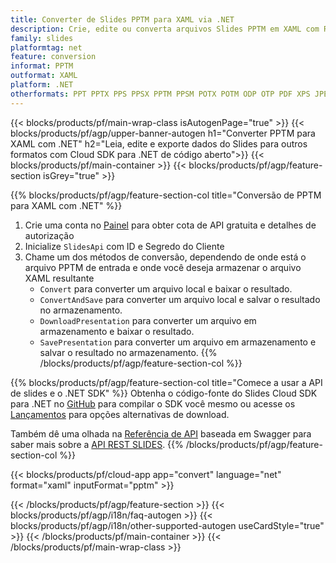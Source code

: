 ```yaml
---
title: Converter de Slides PPTM para XAML via .NET
description: Crie, edite ou converta arquivos Slides PPTM em XAML com REST API e Open Source .NET SDK
family: slides
platformtag: net
feature: conversion
informat: PPTM
outformat: XAML
platform: .NET
otherformats: PPT PPTX PPS PPSX PPTM PPSM POTX POTM ODP OTP PDF XPS JPEG PNG BMP TIFF SVG HTML SWF HTML5 GIF MD MPEG4
---
```


{{< blocks/products/pf/main-wrap-class isAutogenPage="true" >}}
{{< blocks/products/pf/agp/upper-banner-autogen h1="Converter PPTM para XAML com .NET" h2="Leia, edite e exporte dados do Slides para outros formatos com Cloud SDK para .NET de código aberto">}}
{{< blocks/products/pf/main-container >}}
{{< blocks/products/pf/agp/feature-section isGrey="true" >}}

{{% blocks/products/pf/agp/feature-section-col title="Conversão de PPTM para XAML com .NET" %}}
1. Crie uma conta no <a href="https://dashboard.aspose.cloud/">Painel</a> para obter cota de API gratuita e detalhes de autorização
1. Inicialize ```SlidesApi``` com ID e Segredo do Cliente
1. Chame um dos métodos de conversão, dependendo de onde está o arquivo PPTM de entrada e onde você deseja armazenar o arquivo XAML resultante
    - ```Convert``` para converter um arquivo local e baixar o resultado.
    - ```ConvertAndSave``` para converter um arquivo local e salvar o resultado no armazenamento.
    - ```DownloadPresentation``` para converter um arquivo em armazenamento e baixar o resultado.
    - ```SavePresentation``` para converter um arquivo em armazenamento e salvar o resultado no armazenamento.
{{% /blocks/products/pf/agp/feature-section-col %}}

{{% blocks/products/pf/agp/feature-section-col title="Comece a usar a API de slides e o .NET SDK" %}}
Obtenha o código-fonte do Slides Cloud SDK para .NET no [GitHub](https://github.com/aspose-slides-cloud/aspose-slides-cloud-dotnet) para compilar o SDK você mesmo ou acesse os [Lançamentos](https://releases.aspose.cloud/) para opções alternativas de download.

Também dê uma olhada na [Referência de API](https://apireference.aspose.cloud/slides/) baseada em Swagger para saber mais sobre a [API REST SLIDES](https://products.aspose.cloud/slides/curl/).
{{% /blocks/products/pf/agp/feature-section-col %}}

{{< blocks/products/pf/cloud-app app="convert" language="net" format="xaml" inputFormat="pptm" >}}

{{< /blocks/products/pf/agp/feature-section >}}
{{< blocks/products/pf/agp/i18n/faq-autogen >}}
{{< blocks/products/pf/agp/i18n/other-supported-autogen useCardStyle="true" >}}
{{< /blocks/products/pf/main-container >}}
{{< /blocks/products/pf/main-wrap-class >}}